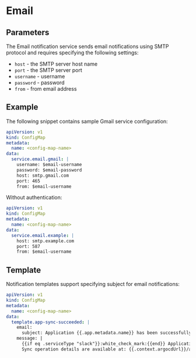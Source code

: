 # Email

## Parameters

The Email notification service sends email notifications using SMTP protocol and requires specifying the following settings:

* `host` - the SMTP server host name
* `port` - the SMTP server port
* `username` - username
* `password` - password
* `from` - from email address

## Example

The following snippet contains sample Gmail service configuration:

```yaml
apiVersion: v1
kind: ConfigMap
metadata:
  name: <config-map-name>
data:
  service.email.gmail: |
    username: $email-username
    password: $email-password
    host: smtp.gmail.com
    port: 465
    from: $email-username
```

Without authentication:

```yaml
apiVersion: v1
kind: ConfigMap
metadata:
  name: <config-map-name>
data:
  service.email.example: |
    host: smtp.example.com
    port: 587
    from: $email-username
```

## Template

Notification templates support specifying subject for email notifications:

```yaml
apiVersion: v1
kind: ConfigMap
metadata:
  name: <config-map-name>
data:
  template.app-sync-succeeded: |
    email:
      subject: Application {{.app.metadata.name}} has been successfully synced.
    message: |
      {{if eq .serviceType "slack"}}:white_check_mark:{{end}} Application {{.app.metadata.name}} has been successfully synced at {{.app.status.operationState.finishedAt}}.
      Sync operation details are available at: {{.context.argocdUrl}}/applications/{{.app.metadata.name}}?operation=true .
```
